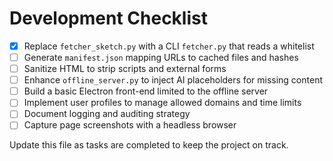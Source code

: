 # Development Checklist

- [x] Replace `fetcher_sketch.py` with a CLI `fetcher.py` that reads a whitelist
- [ ] Generate `manifest.json` mapping URLs to cached files and hashes
- [ ] Sanitize HTML to strip scripts and external forms
- [ ] Enhance `offline_server.py` to inject AI placeholders for missing content
- [ ] Build a basic Electron front-end limited to the offline server
- [ ] Implement user profiles to manage allowed domains and time limits
- [ ] Document logging and auditing strategy
- [ ] Capture page screenshots with a headless browser

Update this file as tasks are completed to keep the project on track.
